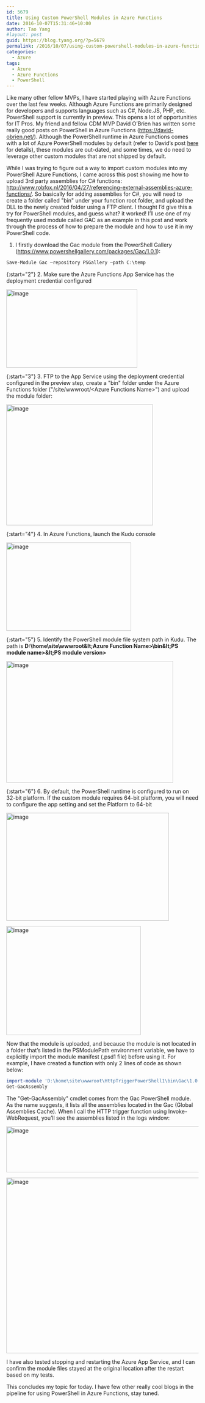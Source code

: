 ```yaml
---
id: 5679
title: Using Custom PowerShell Modules in Azure Functions
date: 2016-10-07T15:31:46+10:00
author: Tao Yang
#layout: post
guid: https://blog.tyang.org/?p=5679
permalink: /2016/10/07/using-custom-powershell-modules-in-azure-functions/
categories:
  - Azure
tags:
  - Azure
  - Azure Functions
  - PowerShell
---
```

Like many other fellow MVPs, I have started playing with Azure Functions over the last few weeks. Although Azure Functions are primarily designed for developers and supports languages such as C#, Node.JS, PHP, etc. PowerShell support is currently in preview. This opens a lot of opportunities for IT Pros. My friend and fellow CDM MVP David O’Brien has written some really good posts on PowerShell in Azure Functions (<a title="https://david-obrien.net/" href="https://david-obrien.net/">https://david-obrien.net/</a>). Although the PowerShell runtime in Azure Functions comes with a lot of Azure PowerShell modules by default (refer to David’s post <a href="https://david-obrien.net/2016/07/azure-functions-PowerShell/">here</a> for details), these modules are out-dated, and some times, we do need to leverage other custom modules that are not shipped by default.

While I was trying to figure out a way to import custom modules into my PowerShell Azure Functions, I came across this post showing me how to upload 3rd party assemblies for C# functions: <a title="http://www.robfox.nl/2016/04/27/referencing-external-assemblies-azure-functions/" href="http://www.robfox.nl/2016/04/27/referencing-external-assemblies-azure-functions/">http://www.robfox.nl/2016/04/27/referencing-external-assemblies-azure-functions/</a>. So basically for adding assemblies for C#, you will need to create a folder called "bin" under your function root folder, and upload the DLL to the newly created folder using a FTP client. I thought I’d give this a try for PowerShell modules, and guess what? it worked! I’ll use one of my frequently used module called GAC as an example in this post and work through the process of how to prepare the module and how to use it in my PowerShell code.

1. I firstly download the Gac module from the PowerShell Gallery (<a title="https://www.powershellgallery.com/packages/Gac/1.0.1" href="https://www.powershellgallery.com/packages/Gac/1.0.1">https://www.powershellgallery.com/packages/Gac/1.0.1</a>):

```powershell
Save-Module Gac –repository PSGallery –path C:\temp
```

{:start="2"}
2.  Make sure the Azure Functions App Service has the deployment credential configured

<a href="https://blog.tyang.org/wp-content/uploads/2016/10/image.png"><img style="background-image: none; padding-top: 0px; padding-left: 0px; display: inline; padding-right: 0px; border: 0px;" title="image" src="https://blog.tyang.org/wp-content/uploads/2016/10/image_thumb.png" alt="image" width="343" height="205" border="0" /></a>

{:start="3"}
3. FTP to the App Service using the deployment credential configured in the preview step, create a "bin" folder under the Azure Functions folder ("/site/wwwroot/&lt;Azure Functions Name&gt;") and upload the module folder:

<a href="https://blog.tyang.org/wp-content/uploads/2016/10/image-1.png"><img style="background-image: none; padding-top: 0px; padding-left: 0px; display: inline; padding-right: 0px; border: 0px;" title="image" src="https://blog.tyang.org/wp-content/uploads/2016/10/image_thumb-1.png" alt="image" width="384" height="316" border="0" /></a>

{:start="4"}
4. In Azure Functions, launch the Kudu console

<a href="https://blog.tyang.org/wp-content/uploads/2016/10/image-2.png"><img style="background-image: none; padding-top: 0px; padding-left: 0px; display: inline; padding-right: 0px; border: 0px;" title="image" src="https://blog.tyang.org/wp-content/uploads/2016/10/image_thumb-2.png" alt="image" width="327" height="231" border="0" /></a>

{:start="5"}
5. Identify the PowerShell module file system path in Kudu. The path is <strong>D:\home\site\wwwroot\&lt;Azure Function Name&gt;\bin\&lt;PS module name&gt;\&lt;PS module version&gt;</strong>

<a href="https://blog.tyang.org/wp-content/uploads/2016/10/image-3.png"><img style="background-image: none; padding-top: 0px; padding-left: 0px; display: inline; padding-right: 0px; border: 0px;" title="image" src="https://blog.tyang.org/wp-content/uploads/2016/10/image_thumb-3.png" alt="image" width="437" height="318" border="0" /></a>

{:start="6"}
6. By default, the PowerShell runtime is configured to run on 32-bit platform. If the custom module requires 64-bit platform, you will need to configure the app setting and set the Platform to 64-bit

<a href="https://blog.tyang.org/wp-content/uploads/2016/10/image-4.png"><img style="background-image: none; padding-top: 0px; padding-left: 0px; display: inline; padding-right: 0px; border: 0px;" title="image" src="https://blog.tyang.org/wp-content/uploads/2016/10/image_thumb-4.png" alt="image" width="426" height="282" border="0" /></a>

<a href="https://blog.tyang.org/wp-content/uploads/2016/10/image-5.png"><img style="background-image: none; padding-top: 0px; padding-left: 0px; display: inline; padding-right: 0px; border: 0px;" title="image" src="https://blog.tyang.org/wp-content/uploads/2016/10/image_thumb-5.png" alt="image" width="352" height="285" border="0" /></a>

Now that the module is uploaded, and because the module is not located in a folder that’s listed in the PSModulePath environment variable, we have to explicitly import the module manifest (.psd1 file) before using it. For example, I have created a function with only 2 lines of code as shown below:

```powershell
import-module 'D:\home\site\wwwroot\HttpTriggerPowerShell1\bin\Gac\1.0.1\Gac.psd1'
Get-GacAssembly
```
The "Get-GacAssembly" cmdlet comes from the Gac PowerShell module. As the name suggests, it lists all the assemblies located in the Gac (Global Assemblies Cache). When I call the HTTP trigger function using Invoke-WebRequest, you’ll see the assemblies listed in the logs window:

<a href="https://blog.tyang.org/wp-content/uploads/2016/10/image-6.png"><img style="background-image: none; padding-top: 0px; padding-left: 0px; display: inline; padding-right: 0px; border: 0px;" title="image" src="https://blog.tyang.org/wp-content/uploads/2016/10/image_thumb-6.png" alt="image" width="696" height="120" border="0" /></a>

<a href="https://blog.tyang.org/wp-content/uploads/2016/10/image-7.png"><img style="background-image: none; padding-top: 0px; padding-left: 0px; display: inline; padding-right: 0px; border: 0px;" title="image" src="https://blog.tyang.org/wp-content/uploads/2016/10/image_thumb-7.png" alt="image" width="698" height="459" border="0" /></a>

I have also tested stopping and restarting the Azure App Service, and I can confirm the module files stayed at the original location after the restart based on my tests.

This concludes my topic for today. I have few other really cool blogs in the pipeline for using PowerShell in Azure Functions, stay tuned.